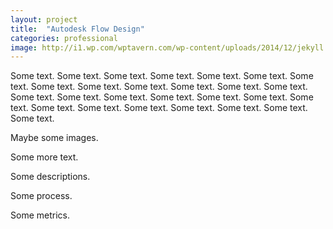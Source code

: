 ```yaml
---
layout: project
title:  "Autodesk Flow Design"
categories: professional
image: http://i1.wp.com/wptavern.com/wp-content/uploads/2014/12/jekyll.png
---
```

Some text. Some text. Some text. Some text. Some text. Some text. Some text. Some text. Some text. Some text. Some text. Some text. Some text. Some text. Some text. Some text. Some text. Some text. Some text. Some text. Some text. Some text. Some text. Some text. Some text. Some text. Some text. 

Maybe some images.

Some more text.

Some descriptions.

Some process.

Some metrics.